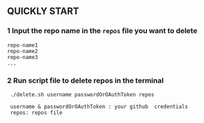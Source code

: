 QUICKLY START
--- 

### 1 Input the repo name in the `repos` file you want to delete
```
repo-name1
repo-name2
repo-name3
...
```

### 2 Run script file to delete repos in the terminal
```
 ./delete.sh username passwordOrOAuthToken repos
 
 username & passwordOrOAuthToken : your github  credentials
 repos: repos file
```